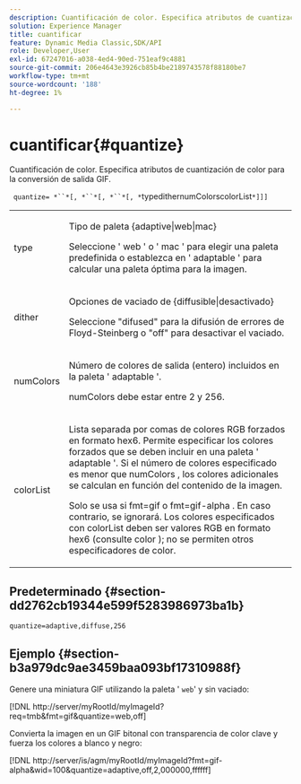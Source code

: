 ```yaml
---
description: Cuantificación de color. Especifica atributos de cuantización de color para la conversión de salida GIF.
solution: Experience Manager
title: cuantificar
feature: Dynamic Media Classic,SDK/API
role: Developer,User
exl-id: 67247016-a038-4ed4-90ed-751eaf9c4881
source-git-commit: 206e4643e3926cb85b4be2189743578f88180be7
workflow-type: tm+mt
source-wordcount: '188'
ht-degree: 1%

---
```


# cuantificar{#quantize}

Cuantificación de color. Especifica atributos de cuantización de color para la conversión de salida GIF.

` quantize= *``*[, *``*[, *``*[, *`typedithernumColorscolorList`*]]]`

<table id="simpletable_6BF155FCB8224E7EBFC8D8375AD26A71"> 
 <tr class="strow"> 
  <td class="stentry"> <p> <span class="codeph"> <span class="varname"> type </span> </span> </p> </td> 
  <td class="stentry"> <p> <span class="codeph"> Tipo de  </span> paleta {adaptive|web|mac} </p> <p>Seleccione ' <span class="codeph"> web </span>' o ' <span class="codeph"> mac </span>' para elegir una paleta predefinida o establezca en ' <span class="codeph"> adaptable </span>' para calcular una paleta óptima para la imagen. </p> </td> 
 </tr> 
 <tr class="strow"> 
  <td class="stentry"> <p> <span class="codeph"> <span class="varname"> dither  </span> </span> </p> </td> 
  <td class="stentry"> <p> <span class="codeph"> Opciones de  </span> vaciado de {diffusible|desactivado} </p> <p>Seleccione "difused" para la difusión de errores de Floyd-Steinberg o "off" para desactivar el vaciado. </p> </td> 
 </tr> 
 <tr class="strow"> 
  <td class="stentry"> <p> <span class="codeph"> <span class="varname"> numColors  </span> </span> </p> </td> 
  <td class="stentry"> <p>Número de colores de salida (entero) incluidos en la paleta ' <span class="codeph"> adaptable </span>'. </p> <p> <span class="codeph"> <span class="varname"> numColors  </span> </span> debe estar entre 2 y 256. </p> </td> 
 </tr> 
 <tr class="strow"> 
  <td class="stentry"> <p> <span class="codeph"> <span class="varname"> colorList  </span> </span> </p> </td> 
  <td class="stentry"> <p>Lista separada por comas de colores RGB forzados en formato hex6. Permite especificar los colores forzados que se deben incluir en una paleta ' <span class="codeph"> adaptable </span>'. Si el número de colores especificado es menor que <span class="codeph"> numColors </span>, los colores adicionales se calculan en función del contenido de la imagen. </p> <p>Solo se usa si <span class="codeph"> fmt=gif </span> o <span class="codeph"> fmt=gif-alpha </span>. En caso contrario, se ignorará. Los colores especificados con <span class="codeph"> <span class="varname"> colorList </span> </span> deben ser valores RGB en formato hex6 (consulte <span class="codeph"> color </span>); no se permiten otros especificadores de color. </p> </td> 
 </tr> 
</table>

## Predeterminado {#section-dd2762cb19344e599f5283986973ba1b}

`quantize=adaptive,diffuse,256`

## Ejemplo {#section-b3a979dc9ae3459baa093bf17310988f}

Genere una miniatura GIF utilizando la paleta &#39; `web`&#39; y sin vaciado:

[!DNL http://server/myRootId/myImageId?req=tmb&fmt=gif&quantize=web,off]

Convierta la imagen en un GIF bitonal con transparencia de color clave y fuerza los colores a blanco y negro:

[!DNL http://server/is/agm/myRootId/myImageId?fmt=gif-alpha&wid=100&quantize=adaptive,off,2,000000,ffffff]
